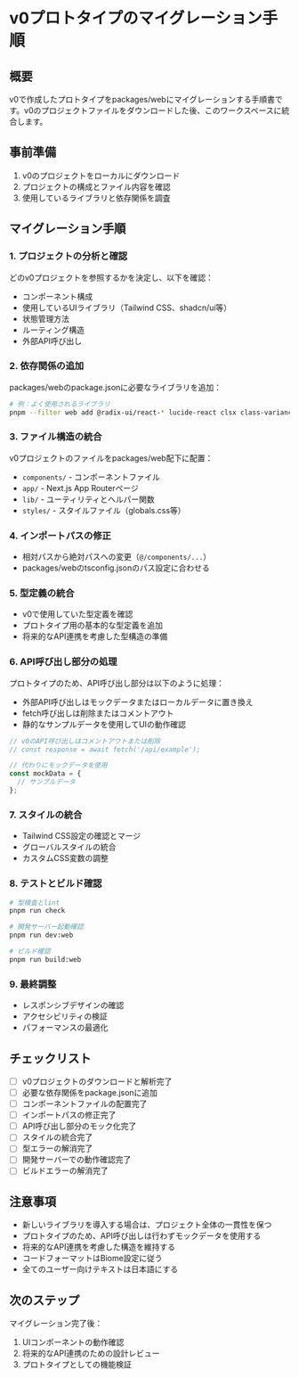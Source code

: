 # v0プロトタイプのマイグレーション手順

## 概要
v0で作成したプロトタイプをpackages/webにマイグレーションする手順書です。v0のプロジェクトファイルをダウンロードした後、このワークスペースに統合します。

## 事前準備
1. v0のプロジェクトをローカルにダウンロード
2. プロジェクトの構成とファイル内容を確認
3. 使用しているライブラリと依存関係を調査

## マイグレーション手順

### 1. プロジェクトの分析と確認
どのv0プロジェクトを参照するかを決定し、以下を確認：
- コンポーネント構成
- 使用しているUIライブラリ（Tailwind CSS、shadcn/ui等）
- 状態管理方法
- ルーティング構造
- 外部API呼び出し

### 2. 依存関係の追加
packages/webのpackage.jsonに必要なライブラリを追加：
```bash
# 例：よく使用されるライブラリ
pnpm --filter web add @radix-ui/react-* lucide-react clsx class-variance-authority
```

### 3. ファイル構造の統合
v0プロジェクトのファイルをpackages/web配下に配置：
- `components/` - コンポーネントファイル
- `app/` - Next.js App Routerページ
- `lib/` - ユーティリティとヘルパー関数
- `styles/` - スタイルファイル（globals.css等）

### 4. インポートパスの修正
- 相対パスから絶対パスへの変更（`@/components/...`）
- packages/webのtsconfig.jsonのパス設定に合わせる

### 5. 型定義の統合
- v0で使用していた型定義を確認
- プロトタイプ用の基本的な型定義を追加
- 将来的なAPI連携を考慮した型構造の準備

### 6. API呼び出し部分の処理
プロトタイプのため、API呼び出し部分は以下のように処理：
- 外部API呼び出しはモックデータまたはローカルデータに置き換え
- fetch呼び出しは削除またはコメントアウト
- 静的なサンプルデータを使用してUIの動作確認
```typescript
// v0のAPI呼び出しはコメントアウトまたは削除
// const response = await fetch('/api/example');

// 代わりにモックデータを使用
const mockData = {
  // サンプルデータ
};
```

### 7. スタイルの統合
- Tailwind CSS設定の確認とマージ
- グローバルスタイルの統合
- カスタムCSS変数の調整

### 8. テストとビルド確認
```bash
# 型検査とlint
pnpm run check

# 開発サーバー起動確認
pnpm run dev:web

# ビルド確認
pnpm run build:web
```

### 9. 最終調整
- レスポンシブデザインの確認
- アクセシビリティの検証
- パフォーマンスの最適化

## チェックリスト
- [ ] v0プロジェクトのダウンロードと解析完了
- [ ] 必要な依存関係をpackage.jsonに追加
- [ ] コンポーネントファイルの配置完了
- [ ] インポートパスの修正完了
- [ ] API呼び出し部分のモック化完了
- [ ] スタイルの統合完了
- [ ] 型エラーの解消完了
- [ ] 開発サーバーでの動作確認完了
- [ ] ビルドエラーの解消完了

## 注意事項
- 新しいライブラリを導入する場合は、プロジェクト全体の一貫性を保つ
- プロトタイプのため、API呼び出しは行わずモックデータを使用する
- 将来的なAPI連携を考慮した構造を維持する
- コードフォーマットはBiome設定に従う
- 全てのユーザー向けテキストは日本語にする

## 次のステップ
マイグレーション完了後：
1. UIコンポーネントの動作確認
2. 将来的なAPI連携のための設計レビュー
3. プロトタイプとしての機能検証